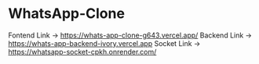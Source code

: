 # WhatsApp-Clone

Fontend Link -> https://whats-app-clone-g643.vercel.app/
Backend Link -> https://whats-app-backend-ivory.vercel.app
Socket Link -> https://whatsapp-socket-cpkh.onrender.com/ 
